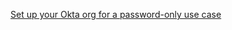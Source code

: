[Set up your Okta org for a password-only use case](/docs/guides/oie-embedded-common-org-setup/go/main/#set-up-your-okta-org-for-a-password-factor-only-use-case)
